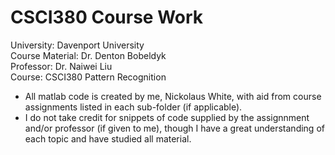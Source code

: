 # CSCI380 Course Work

University: Davenport University <br>
Course Material: Dr. Denton Bobeldyk <br>
Professor: Dr. Naiwei Liu <br>
Course: CSCI380 Pattern Recognition

* All matlab code is created by me, Nickolaus White, with aid from course assignments listed in each sub-folder (if applicable). 
* I do not take credit for snippets of code supplied by the assignnment and/or professor (if given to me), though I have
a great understanding of each topic and have studied all material.
